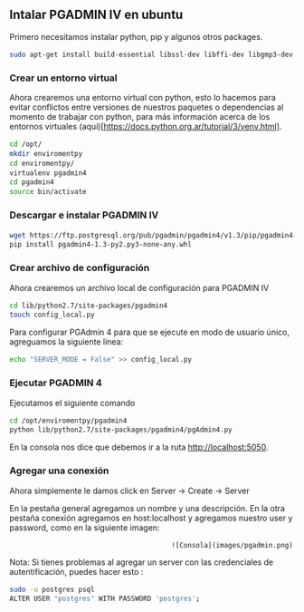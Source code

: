 ## Intalar PGADMIN IV en ubuntu

Primero necesitamos instalar python, pip y algunos otros packages.

```sh
sudo apt-get install build-essential libssl-dev libffi-dev libgmp3-dev virtualenv python-pip libpq-dev python-dev
```
### Crear un entorno virtual

Ahora crearemos una entorno virtual con python, esto lo hacemos para evitar conflictos entre versiones de nuestros 
paquetes o dependencias al momento de trabajar con python, para más información acerca de los entornos virtuales 
(aquí)[https://docs.python.org.ar/tutorial/3/venv.html].

```sh
cd /opt/
mkdir enviromentpy
cd enviromentpy/
virtualenv pgadmin4
cd pgadmin4
source bin/activate
```

### Descargar e instalar PGADMIN IV

```sh
wget https://ftp.postgresql.org/pub/pgadmin/pgadmin4/v1.3/pip/pgadmin4-1.3-py2.py3-none-any.whl
pip install pgadmin4-1.3-py2.py3-none-any.whl 
```

### Crear archivo de configuración

Ahora crearemos un archivo local de configuración para PGADMIN IV

```sh
cd lib/python2.7/site-packages/pgadmin4
touch config_local.py
```

Para configurar PGAdmin 4 para que se ejecute en modo de usuario único, agreguamos la siguiente linea:

```sh
echo "SERVER_MODE = False" >> config_local.py
```

### Ejecutar PGADMIN 4

Ejecutamos el siguiente comando

```sh
cd /opt/enviromentpy/pgadmin4
python lib/python2.7/site-packages/pgadmin4/pgAdmin4.py
```
En la consola nos dice que debemos ir a la ruta [http://localhost:5050](http://localhost:5050).

### Agregar una conexión

Ahora simplemente le damos click en Server -> Create -> Server 

En la pestaña general agregamos un nombre y una descripción. En la otra pestaña conexión agregamos en host:localhost y agregamos nuestro user y password,
como en la siguiente imagen:


                                            ![Consola](images/pgadmin.png)




Nota: Si tienes problemas al agregar un server con las credenciales de autentificación, puedes hacer esto : 

```sh
sudo -u postgres psql
ALTER USER "postgres" WITH PASSWORD 'postgres';
```
